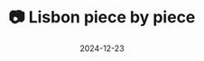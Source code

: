 ---
title: '📷 Lisbon piece by piece'
date: '2024-12-23'
image: "https://cdn.diblasio.social/static/photos/2024/2024-12-23.jpg"
alt_text: "A construction worker signals a crane carrying materials in front of Lisbon's residential buildings."
tags:
  - "#Photography"
  - "#Lisbon"
  - "#Lisboa"
  - "#Portugal"
  - "#Construction"
  - "#Cityscape"
  - "#UrbanPhotography"
  - "#Architecture"
  - "#CityLife"
  - "#iPhonePhotography"
  - "#ShotOniPhone"
  - "#WorkInProgress"
  - "#Halide"
  - "#ProcessZero"
description: ''
created_date: '2024-12-23'
location: "22-23, Largo do Conde Barão, São Bento, Misericórdia, Lisboa, 1200-163, Portugal"
exif_data: "Apple iPhone 15 Pro 9mm f/2.8 (1/390 | f/2.8 | ISO 25)"
draft: false
---